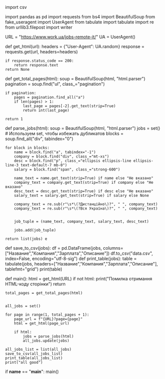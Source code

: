 import csv

import pandas as pd
import requests
from bs4 import BeautifulSoup
from fake_useragent import UserAgent
from tabulate import tabulate
import re
from urllib3.filepost import writer


URL = "https://www.work.ua/jobs-remote-it/"
UA = UserAgent()


def get_html(url):
    headers = {"User-Agent": UA.random}
    response = requests.get(url, headers=headers)

    if response.status_code == 200:
        return response.text
    return None


def get_total_pages(html):
    soup = BeautifulSoup(html, "html.parser")
    pagination = soup.find("ul", class_="pagination")

    if pagination:
        pages = pagination.find_all("a")
        if len(pages) > 1:
            last_page = pages[-2].get_text(strip=True)
            return int(last_page)

    return 1


def parse_jobs(html):
    soup = BeautifulSoup(html, "html.parser")
    jobs = set()  # Используем set, чтобы избежать дубликатов
    blocks = soup.find_all("div", tabindex="0")

    for block in blocks:
        name = block.find("a", tabindex="-1")
        company = block.find("div", class_="mt-xs")
        desc = block.find("p", class_="ellipsis ellipsis-line ellipsis-line-3 text-default-7 mb-0")
        salary = block.find("span", class_="strong-600")

        name_text = name.get_text(strip=True) if name else "Не вказано"
        company_text = company.get_text(strip=True) if company else "Не вказано"
        desc_text = desc.get_text(strip=True) if desc else "Не вказано"
        salary_text = salary.get_text(strip=True) if salary else None

        company_text = re.sub(r"\s*\(?Дистанційно\)?", " ", company_text)
        company_text = re.sub(r"\s*\(?Вся Україна\)?", " ", company_text)


        job_tuple = (name_text, company_text, salary_text, desc_text)  

        jobs.add(job_tuple) 

    return list(jobs) e


def save_to_csv(jobs):
    df = pd.DataFrame(jobs, columns=["Название","Компания","Зарплата","Описание"])
    df.to_csv("data.csv", index=False, encoding="utf-8-sig")
def print_table(jobs):
    table = tabulate(jobs,  headers=["Название","Компания","Зарплата","Описание"], tablefmt="grid")
    print(table)


def main():
    html = get_html(URL)
    if not html:
        print("Помилка отримання HTML-коду сторінки")
        return

    total_pages = get_total_pages(html)


    all_jobs = set()  

    for page in range(1, total_pages + 1):
        page_url = f"{URL}?page={page}"
        html = get_html(page_url)

        if html:
            jobs = parse_jobs(html)
            all_jobs.update(jobs)  

    all_jobs_list = list(all_jobs) 
    save_to_csv(all_jobs_list)
    print_table(all_jobs_list)
    print("all good")




if __name__ == "__main__":
    main()
